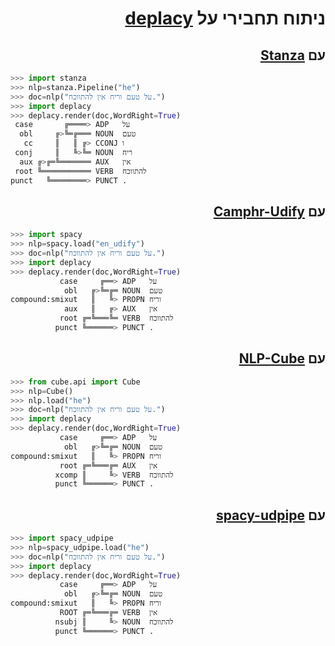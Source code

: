 <h1 dir="rtl"> ניתוח תחבירי על <a href="https://koichiyasuoka.github.io/deplacy/">deplacy</a></h1>

<h2 dir="rtl"> עם <a href="https://stanfordnlp.github.io/stanza">Stanza</a></h2>

```py
>>> import stanza
>>> nlp=stanza.Pipeline("he")
>>> doc=nlp("על טעם וריח אין להתווכח.")
>>> import deplacy
>>> deplacy.render(doc,WordRight=True)
 case       ╔════> ADP   על
  obl     ╔>╚═╔═══ NOUN  טעם
   cc     ║   ║ ╔> CCONJ ו
 conj     ║   ╚>╚═ NOUN  ריח
  aux ╔>╔═╚═══════ AUX   אין
 root ╚═══════════ VERB  להתווכח
punct   ╚════════> PUNCT .
```

<h2 dir="rtl"> עם <a href="https://camphr.readthedocs.io/en/latest/notes/udify.html">Camphr-Udify</a></h2>

```py
>>> import spacy
>>> nlp=spacy.load("en_udify")
>>> doc=nlp("על טעם וריח אין להתווכח.")
>>> import deplacy
>>> deplacy.render(doc,WordRight=True)
           case     ╔══> ADP   על
            obl   ╔>╚═╔═ NOUN  טעם
compound:smixut   ║   ╚> PROPN וריח
            aux   ║   ╔> AUX   אין
           root ╔═╚═══╚═ VERB  להתווכח
          punct ╚══════> PUNCT .
```

<h2 dir="rtl"> עם <a href="https://github.com/Adobe/NLP-Cube">NLP-Cube</a></h2>

```py
>>> from cube.api import Cube
>>> nlp=Cube()
>>> nlp.load("he")
>>> doc=nlp("על טעם וריח אין להתווכח.")
>>> import deplacy
>>> deplacy.render(doc,WordRight=True)
           case     ╔══> ADP   על
            obl   ╔>╚═╔═ NOUN  טעם
compound:smixut   ║   ╚> PROPN וריח
           root ╔═╚═══╔═ AUX   אין
          xcomp ║     ╚> VERB  להתווכח
          punct ╚══════> PUNCT .
```

<h2 dir="rtl"> עם <a href="https://github.com/TakeLab/spacy-udpipe">spacy-udpipe</a></h2>

```py
>>> import spacy_udpipe
>>> nlp=spacy_udpipe.load("he")
>>> doc=nlp("על טעם וריח אין להתווכח.")
>>> import deplacy
>>> deplacy.render(doc,WordRight=True)
           case     ╔══> ADP   על
            obl   ╔>╚═╔═ NOUN  טעם
compound:smixut   ║   ╚> PROPN וריח
           ROOT ╔═╚═══╔═ VERB  אין
          nsubj ║     ╚> NOUN  להתווכח
          punct ╚══════> PUNCT .
```

